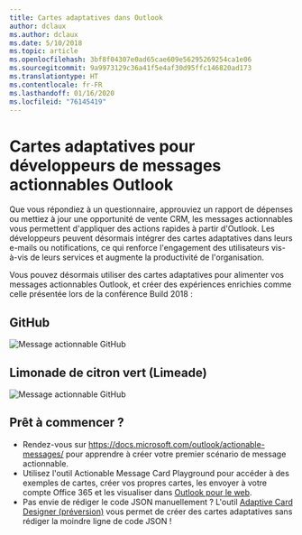 ```yaml
---
title: Cartes adaptatives dans Outlook
author: dclaux
ms.author: dclaux
ms.date: 5/10/2018
ms.topic: article
ms.openlocfilehash: 3bf8f04307e0ad65cae609e56295269254ca1e06
ms.sourcegitcommit: 9a9973129c36a41f5e4af30d95ffc146820ad173
ms.translationtype: HT
ms.contentlocale: fr-FR
ms.lasthandoff: 01/16/2020
ms.locfileid: "76145419"
---
```

# <a name="adaptive-cards-for-outlook-actionable-message-developers"></a>Cartes adaptatives pour développeurs de messages actionnables Outlook

Que vous répondiez à un questionnaire, approuviez un rapport de dépenses ou mettiez à jour une opportunité de vente CRM, les messages actionnables vous permettent d'appliquer des actions rapides à partir d'Outlook. Les développeurs peuvent désormais intégrer des cartes adaptatives dans leurs e-mails ou notifications, ce qui renforce l'engagement des utilisateurs vis-à-vis de leurs services et augmente la productivité de l'organisation.

Vous pouvez désormais utiliser des cartes adaptatives pour alimenter vos messages actionnables Outlook, et créer des expériences enrichies comme celle présentée lors de la conférence Build 2018 :

## <a name="github"></a>GitHub
![Message actionnable GitHub](media/outlook/GitHub.png)

## <a name="limeade"></a>Limonade de citron vert (Limeade)
![Message actionnable GitHub](media/outlook/Limeade.jpg)


## <a name="ready-to-start"></a>Prêt à commencer ?

- Rendez-vous sur https://docs.microsoft.com/outlook/actionable-messages/ pour apprendre à créer votre premier scénario de message actionnable.
- Utilisez l'outil Actionable Message Card Playground pour accéder à des exemples de cartes, créer vos propres cartes, les envoyer à votre compte Office 365 et les visualiser dans [Outlook pour le web](https://outlook.office.com).
- Pas envie de rédiger le code JSON manuellement ? L'outil [Adaptive Card Designer (préversion)](https://acdesignerbeta.azurewebsites.net) vous permet de créer des cartes adaptatives sans rédiger la moindre ligne de code JSON !